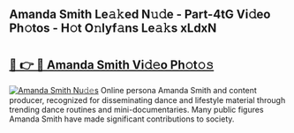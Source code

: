 ## Amanda Smith Le𝚊𝚔ed N𝚞𝚍e - Part-4tG Vi𝚍eo Ph𝚘tos - H𝚘t O𝚗lyf𝚊ns Le𝚊𝚔s xLdxN

# <h2><a href="http://hf0hkyu.feru.top/?c=Amanda+Smith">🔗 👉 🔴 Amanda Smith Vi𝚍𝚎o Ph𝚘t𝚘𝚜</a></h2>

[![Amanda Smith Nu𝚍𝚎s](https://i.imgur.com/0TWrTi3.gif)](http://hf0hkyu.feru.top/?c=Amanda+Smith)
Online persona Amanda Smith and content producer, recognized for disseminating dance and lifestyle material through trending dance routines and mini-documentaries. Many public figures Amanda Smith have made significant contributions to society. 
